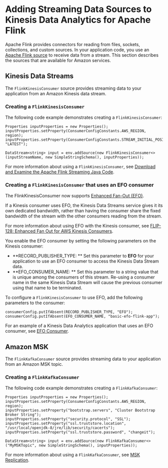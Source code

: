 # Adding Streaming Data Sources to Kinesis Data Analytics for Apache Flink<a name="how-sources"></a>

Apache Flink provides connectors for reading from files, sockets, collections, and custom sources\. In your application code, you use an [Apache Flink source](https://ci.apache.org/projects/flink/flink-docs-release-1.11/dev/datastream_api.html#data-sources) to receive data from a stream\. This section describes the sources that are available for Amazon services\.

## Kinesis Data Streams<a name="input-streams"></a>

The `FlinkKinesisConsumer` source provides streaming data to your application from an Amazon Kinesis data stream\. 

### Creating a `FlinkKinesisConsumer`<a name="input-streams-create"></a>

The following code example demonstrates creating a `FlinkKinesisConsumer`:

```
Properties inputProperties = new Properties();
inputProperties.setProperty(ConsumerConfigConstants.AWS_REGION, region);
inputProperties.setProperty(ConsumerConfigConstants.STREAM_INITIAL_POSITION, "LATEST");

DataStream<string> input = env.addSource(new FlinkKinesisConsumer<>(inputStreamName, new SimpleStringSchema(), inputProperties));
```

For more information about using a `FlinkKinesisConsumer`, see [Download and Examine the Apache Flink Streaming Java Code](get-started-exercise.md#get-started-exercise-5)\.

### Creating a `FlinkKinesisConsumer` that uses an EFO consumer<a name="input-streams-efo"></a>

The FlinkKinesisConsumer now supports [Enhanced Fan\-Out \(EFO\)](https://ci.apache.org/projects/flink/flink-docs-release-1.13/docs/connectors/datastream/kinesis/)\. 

If a Kinesis consumer uses EFO, the Kinesis Data Streams service gives it its own dedicated bandwidth, rather than having the consumer share the fixed bandwidth of the stream with the other consumers reading from the stream\.

For more information about using EFO with the Kinesis consumer, see [ FLIP\-128: Enhanced Fan Out for AWS Kinesis Consumers](https://cwiki.apache.org/confluence/display/FLINK/FLIP-128%3A+Enhanced+Fan+Out+for+AWS+Kinesis+Consumers)\.

You enable the EFO consumer by setting the following parameters on the Kinesis consumer:
+ **RECORD\_PUBLISHER\_TYPE: ** Set this parameter to **EFO** for your application to use an EFO consumer to access the Kinesis Data Stream data\. 
+ **EFO\_CONSUMER\_NAME: ** Set this parameter to a string value that is unique among the consumers of this stream\. Re\-using a consumer name in the same Kinesis Data Stream will cause the previous consumer using that name to be terminated\. 

To configure a `FlinkKinesisConsumer` to use EFO, add the following parameters to the consumer:

```
consumerConfig.putIfAbsent(RECORD_PUBLISHER_TYPE, "EFO");
consumerConfig.putIfAbsent(EFO_CONSUMER_NAME, "basic-efo-flink-app");
```

For an example of a Kinesis Data Analytics application that uses an EFO consumer, see [EFO Consumer](examples-efo.md)\.

## Amazon MSK<a name="input-msk"></a>

The `FlinkKafkaConsumer` source provides streaming data to your application from an Amazon MSK topic\. 

### Creating a `FlinkKafkaConsumer`<a name="input-msk-create"></a>

The following code example demonstrates creating a `FlinkKafkaConsumer`:

```
Properties inputProperties = new Properties();
inputProperties.setProperty(ConsumerConfigConstants.AWS_REGION, region);
inputProperties.setProperty("bootstrap.servers", "Cluster Bootstrap Broker String");
inputProperties.setProperty("security.protocol", "SSL");
inputProperties.setProperty("ssl.truststore.location", "/usr/local/openjdk-8/jre/lib/security/cacerts");
inputProperties.setProperty("ssl.truststore.password", "changeit");

DataStream<string> input = env.addSource(new FlinkKafkaConsumer<>("MyMSKTopic", new SimpleStringSchema(), inputProperties));
```

For more information about using a `FlinkKafkaConsumer`, see [MSK Replication](example-msk.md)\.